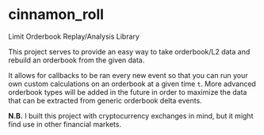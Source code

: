 # cinnamon_roll
Limit Orderbook Replay/Analysis Library

This project serves to provide an easy way to take orderbook/L2 data and rebuild an orderbook from the given data.

It allows for callbacks to be ran every new event so that you can run your own custom calculations on an orderbook at a given time `t`.
More advanced orderbook types will be added in the future in order to maximize the data that can be extracted from generic orderbook delta events.

**N.B.** I built this project with cryptocurrency exchanges in mind, but it might find use in other financial markets.
